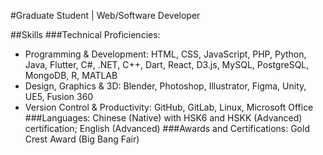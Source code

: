 #Graduate Student | Web/Software Developer

##Skills
###Technical Proficiencies:
- Programming & Development: HTML, CSS, JavaScript, PHP, Python, Java, Flutter, C#, .NET, C++, Dart, React, D3.js, MySQL, PostgreSQL, MongoDB, R, MATLAB
- Design, Graphics & 3D: Blender, Photoshop, Illustrator, Figma, Unity, UE5, Fusion 360
- Version Control & Productivity: GitHub, GitLab, Linux, Microsoft Office
###Languages: Chinese (Native) with HSK6 and HSKK (Advanced) certification; English (Advanced)
###Awards and Certifications: Gold Crest Award (Big Bang Fair)
